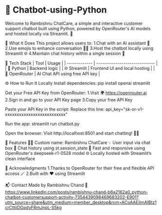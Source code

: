 ﻿# 🤖 Chatbot-using-Python
Welcome to Rambishnu ChatCare, a simple and interactive customer support chatbot built using Python, powered by OpenRouter's AI models and hosted locally via Streamlit. 🚀


🧠 What It Does
This project allows users to:
1.Chat with an AI assistant 🤝
2.Use emojis to enhance conversation 💬✨
3.Host the chatbot locally using Streamlit 🌐
4.Maintain chat history within a single session 🧾

🔧 Tech Stack
| Tool          | Usage                          |
| ------------- | ------------------------------ |
| 🐍 Python     | Backend logic                  |
| 🌐 Streamlit  | Frontend UI and local hosting  |
| 🔑 OpenRouter | AI Chat API using free API key |

⚙️ How to Run It Locally
Install dependencies:
pip install openai streamlit

Get your Free API Key from OpenRouter:
1.Visit 🌍 https://openrouter.ai
2.Sign in and go to your API Key page
3.Copy your free API Key

Paste your API Key in the script:
Replace this line:
api_key="sk-or-v1-xxxxxxxxxxxxxxxxxxxxxxxxxx"

Run the app:
streamlit run chatbot.py

Open the browser:
Visit http://localhost:8501 and start chatting! 💬🤖

🧾 Features
👨‍💻 Custom name: Rambishnu ChatCare
💡 User input via chat box
📜 Chat history using st.session_state
🎯 Fast and responsive using OpenRouter's deepseek-r1-0528 model
🌐 Locally hosted with Streamlit’s clean interface

🤝 Acknowledgments
1.Thanks to OpenRouter for their free and flexible API access 🪄
2.Built with ❤️ using Streamlit

📬 Contact
Made by Rambishnu Chand
🔗 https://www.linkedin.com/posts/rambishnu-chand-b6a2162a0_python-chatbot-customersupport-activity-7354439098469683202-E901?utm_source=share&utm_medium=member_desktop&rcm=ACoAAEilmAIBtz1crCttiiDGpdvFRmJnpL-S5kg
